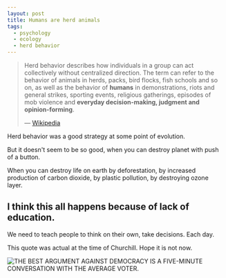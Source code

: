 ```yaml
---
layout: post
title: Humans are herd animals
tags:
  - psychology
  - ecology
  - herd behavior
---
```


> Herd behavior describes how individuals in a group can act collectively without centralized direction. The term can refer to the behavior of animals in herds, packs, bird flocks, fish schools and so on, as well as the behavior of **humans** in demonstrations, riots and general strikes, sporting events, religious gatherings, episodes of mob violence and **everyday decision-making, judgment and opinion-forming**.
>
> &mdash; [Wikipedia](https://en.wikipedia.org/wiki/Herd_behavior)

Herd behavior was a good strategy at some point of evolution.

But it doesn't seem to be so good, when you can destroy planet with push of a button.

When you can destroy life on earth by deforestation, by increased production of carbon dioxide, by plastic pollution, by destroying ozone layer.

## I think this all happens because of lack of education.

We need to teach people to think on their own, take decisions. Each day.


This quote was actual at the time of Churchill. Hope it is not now.

![THE BEST ARGUMENT AGAINST DEMOCRACY IS A FIVE-MINUTE CONVERSATION WITH THE AVERAGE VOTER.](http://quotes.lifehack.org/media/quotes/quote-Winston-Churchill-the-best-argument-against-democracy-is-a-88536.png)

